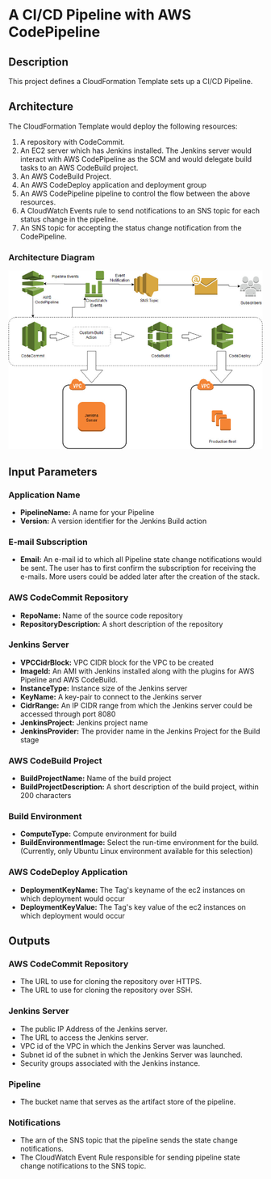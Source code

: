 # A CI/CD Pipeline with AWS CodePipeline

## Description
This project defines a CloudFormation Template sets up a CI/CD Pipeline.

## Architecture
The CloudFormation Template would deploy the following resources:  
1. A repository with CodeCommit.
1. An EC2 server which has Jenkins installed. The Jenkins server would interact with AWS CodePipeline as the SCM and would delegate build tasks to an AWS CodeBuild project.
1. An AWS CodeBuild Project.
1. An AWS CodeDeploy application and deployment group
1. An AWS CodePipeline pipeline to control the flow between the above resources.
1. A CloudWatch Events rule to send notifications to an SNS topic for each status change in the pipeline.
1. An SNS topic for accepting the status change notification from the CodePipeline.


### Architecture Diagram
![3-tier web application](assets/ci-cd-pipeline.jpg?sanitize=true)

## Input Parameters

### Application Name
- **PipelineName:** A name for your Pipeline 
- **Version:** A version identifier for the Jenkins Build action

### E-mail Subscription
- **Email:** An e-mail id to which all Pipeline state change notifications would be sent. The user has to first confirm the subscription for receiving the e-mails. More users could be added later after the creation of the stack.  

### AWS CodeCommit Repository
- **RepoName:** Name of the source code repository
- **RepositoryDescription:** A short description of the repository

### Jenkins Server
- **VPCCidrBlock:** VPC CIDR block for the VPC to be created
- **ImageId:** An AMI with Jenkins installed along with the plugins for AWS Pipeline and AWS CodeBuild.
- **InstanceType:** Instance size of the Jenkins server
- **KeyName:** A key-pair to connect to the Jenkins server
- **CidrRange:** An IP CIDR range from which the Jenkins server could be accessed through port 8080
- **JenkinsProject:** Jenkins project name
- **JenkinsProvider:** The provider name in the Jenkins Project for the Build stage

### AWS CodeBuild Project
- **BuildProjectName:** Name of the build project
- **BuildProjectDescription:** A short description of the build project, within 200 characters

### Build Environment
- **ComputeType:** Compute environment for build
- **BuildEnvironmentImage:** Select the run-time environment for the build. (Currently, only Ubuntu Linux environment available for this selection)

### AWS CodeDeploy Application
- **DeploymentKeyName:** The Tag's keyname of the ec2 instances on which deployment would occur
- **DeploymentKeyValue:** The Tag's key value of the ec2 instances on which deployment would occur

## Outputs

### AWS CodeCommit Repository
- The URL to use for cloning the repository over HTTPS.  
- The URL to use for cloning the repository over SSH.  
  
### Jenkins Server
- The public IP Address of the Jenkins server.  
- The URL to access the Jenkins server.  
- VPC id of the VPC in which the Jenkins Server was launched.
- Subnet id of the subnet in which the Jenkins Server was launched.
- Security groups associated with the Jenkins instance.

### Pipeline
- The bucket name that serves as the artifact store of the pipeline.
  
### Notifications
- The arn of the SNS topic that the pipeline sends the state change notifications.
- The CloudWatch Event Rule responsible for sending pipeline state change notifications to the SNS topic.